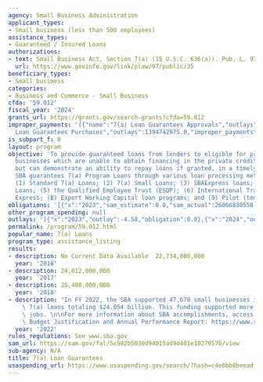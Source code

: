 ```yaml
---
agency: Small Business Administration
applicant_types:
- Small business (less than 500 employees)
assistance_types:
- Guaranteed / Insured Loans
authorizations:
- text: Small Business Act, Section 7(a) (15 U.S.C. 636(a)). Pub. L. 97, 35.
  url: https://www.govinfo.gov/link/plaw/97/public/35
beneficiary_types:
- Small business
categories:
- Business and Commerce - Small Business
cfda: '59.012'
fiscal_year: '2024'
grants_url: https://grants.gov/search-grants?cfda=59.012
improper_payments: '[{"name":"7(a) Loan Guarantees Approvals","outlays":20294403426.0,"improper_payments":1103348154.0,"insufficient_payment":0.0,"high_priority":false,"related_programs":[]},{"name":"7(a)
  Loan Guarantees Purchases","outlays":1394742975.0,"improper_payments":74523425.0,"insufficient_payment":0.0,"high_priority":false,"related_programs":[]}]'
is_subpart_f: 0
layout: program
objective: 'To provide guaranteed loans from lenders to eligible for profit small
  businesses which are unable to obtain financing in the private credit marketplace
  but can demonstrate an ability to repay loans if granted, in a timely manner. The
  SBA guarantees 7(a) Program Loans through various loan processing methods including:
  (1) Standard 7(a) Loans; (2) 7(a) Small Loans; (3) SBAExpress loans; (4) CAPLine
  Loans; (5) the Qualified Employee Trust (ESOP); (6) International Trade; (7) Export
  Express; (8) Export Working Capital loan programs; and (9) Pilot (temporary) Programs.'
obligations: '[{"x":"2023","sam_estimate":0.0,"sam_actual":26066830558.0,"usa_spending_actual":0.0},{"x":"2024","sam_estimate":0.0,"sam_actual":26781033317.0,"usa_spending_actual":0.0},{"x":"2025","sam_estimate":0.0,"sam_actual":35000000000.0,"usa_spending_actual":0.0}]'
other_program_spending: null
outlays: '[{"x":"2023","outlay":-4.58,"obligation":0.0},{"x":"2024","outlay":3401886.02,"obligation":0.0},{"x":"2025","outlay":0.0,"obligation":0.0}]'
permalink: /program/59.012.html
popular_name: 7(a) Loans
program_type: assistance_listing
results:
- description: No Current Data Available  22,734,000,000
  year: '2016'
- description: 24,012,000,000
  year: '2017'
- description: 25,400,000,000
  year: '2018'
- description: "In FY 2022, the SBA supported 47,678 small businesses in accessing\
    \ 7(a) loans totaling $24.054 billion. This funding supported more than 507,000\
    \ jobs. \n\nFor more information about SBA accomplishments, access the SBA Congressional\
    \ Budget Justification and Annual Performance Report: https://www.sba.gov/document/report-congressional-budget-justification-annual-performance-report"
  year: '2022'
rules_regulations: See www.sba.gov
sam_url: https://sam.gov/fal/5c582b5030d94015ad9d401e1027957b/view
sub-agency: N/A
title: 7(a) Loan Guarantees
usaspending_url: https://www.usaspending.gov/search/?hash=c4e6bb8beeadf9856b1bad1a55a12051
---
```

